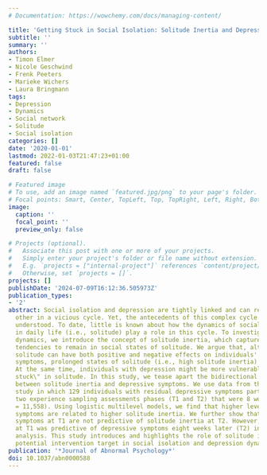 ```yaml
---
# Documentation: https://wowchemy.com/docs/managing-content/

title: 'Getting Stuck in Social Isolation: Solitude Inertia and Depressive Symptoms'
subtitle: ''
summary: ''
authors:
- Timon Elmer
- Nicole Geschwind
- Frenk Peeters
- Marieke Wichers
- Laura Bringmann
tags:
- Depression
- Dynamics
- Social network
- Solitude
- Social isolation
categories: []
date: '2020-01-01'
lastmod: 2022-01-03T21:47:23+01:00
featured: false
draft: false

# Featured image
# To use, add an image named `featured.jpg/png` to your page's folder.
# Focal points: Smart, Center, TopLeft, Top, TopRight, Left, Right, BottomLeft, Bottom, BottomRight.
image:
  caption: ''
  focal_point: ''
  preview_only: false

# Projects (optional).
#   Associate this post with one or more of your projects.
#   Simply enter your project's folder or file name without extension.
#   E.g. `projects = ["internal-project"]` references `content/project/deep-learning/index.md`.
#   Otherwise, set `projects = []`.
projects: []
publishDate: '2024-07-09T16:12:36.505973Z'
publication_types:
- '2'
abstract: Social isolation and depression are tightly linked and can reinforce each
  other in a vicious cycle. Yet, the antecedents of this complex cycle are not well
  understood. To date, little is known about how the dynamics of social isolation
  in daily life (i.e., solitude) play a role in this cycle. To investigate these complex
  dynamics, we introduce the concept of solitude inertia, which captures individuals'
  tendencies to remain in social states of solitude. We argue that, although short-term
  solitude can have both positive and negative effects on individuals' depressive
  symptoms, prolonged states of solitude (i.e., high solitude inertia) are detrimental.
  At the same time, individuals with depression might be more vulnerable to \"get
  stuck\" in solitude. In this study, we tease apart the bidirectional relationship
  between solitude inertia and depressive symptoms. We use data from the MindMaastricht
  study in which 129 individuals with residual depressive symptoms participated in
  two experience sampling assessments phases (T1 and T2) that were 8 weeks apart (Nobs
  = 11,558). Using logistic multilevel models, we find that higher levels of depressive
  symptoms are related to higher solitude inertia. We further show that depressive
  symptoms at T1 are not predictive of solitude inertia at T2. However, solitude inertia
  at T1 was predictive of depressive symptoms eight weeks later (T2) in a linear regression
  analysis. This study introduces and highlights the role of solitude inertia as a
  potential intervention target in social isolation and depression dynamics.
publication: '*Journal of Abnormal Psychology*'
doi: 10.1037/abn0000588
---
```

